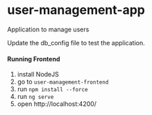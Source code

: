 # user-management-app
Application to manage users

Update the db_config file to test the application.

#### Running Frontend
1. install NodeJS
2. go to `user-management-frontend`
3. run `npm install --force`
4. run `ng serve`
5. open http://localhost:4200/
